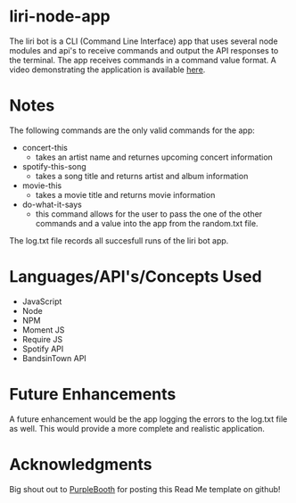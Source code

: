 # liri-node-app

The liri bot is a CLI (Command Line Interface) app that uses several node modules and api's to receive commands and output the API responses to the terminal. The app receives commands in a command value format. A video demonstrating the application is available [here](https://drive.google.com/file/d/1KbQXHPIorspcFchIN83M82-8frT1-yPT/view?usp=sharing).

# Notes
The following commands are the only valid commands for the app:
- concert-this
  - takes an artist name and returnes upcoming concert information
- spotify-this-song
  - takes a song title and returns artist and album information
- movie-this
  - takes a movie title and returns movie information
- do-what-it-says
  - this command allows for the user to pass the one of the other commands and a value into the app from the random.txt file.
  
The log.txt file records all succesfull runs of the liri bot app.

# Languages/API's/Concepts Used
- JavaScript
- Node
- NPM
- Moment JS
- Require JS
- Spotify API
- BandsinTown API

# Future Enhancements

A future enhancement would be the app logging the errors to the log.txt file as well. This would provide a more complete and realistic application.

# Acknowledgments

Big shout out to [PurpleBooth](https://gist.github.com/PurpleBooth/109311bb0361f32d87a2) for posting this Read Me template on github!
